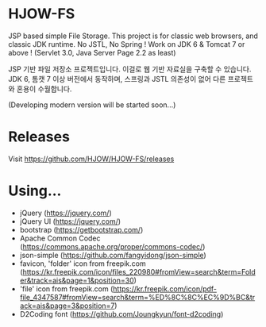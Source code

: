 # HJOW-FS

JSP based simple File Storage.
This project is for classic web browsers, and classic JDK runtime.
No JSTL, No Spring !
Work on JDK 6 & Tomcat 7 or above !
(Servlet 3.0, Java Server Page 2.2 as least)

JSP 기반 파일 저장소 프로젝트입니다.
이걸로 웹 기반 자료실을 구축할 수 있습니다.
JDK 6, 톰캣 7 이상 버전에서 동작하며, 스프링과 JSTL 의존성이 없어 다른 프로젝트와 혼용이 수월합니다.

(Developing modern version will be started soon...)

# Releases

Visit https://github.com/HJOW/HJOW-FS/releases

# Using...

+ jQuery (https://jquery.com/)
+ jQuery UI (https://jquery.com/)
+ bootstrap (https://getbootstrap.com/)
+ Apache Common Codec (https://commons.apache.org/proper/commons-codec/)
+ json-simple (https://github.com/fangyidong/json-simple)
+ favicon, 'folder' icon from freepik.com (https://kr.freepik.com/icon/files_220980#fromView=search&term=Folder&track=ais&page=1&position=30)
+ 'file' icon from freepik.com (https://kr.freepik.com/icon/pdf-file_4347587#fromView=search&term=%ED%8C%8C%EC%9D%BC&track=ais&page=3&position=7)
+ D2Coding font (https://github.com/Joungkyun/font-d2coding)